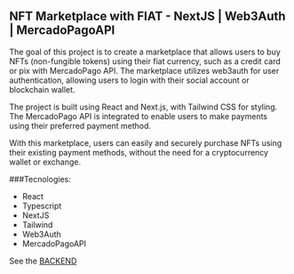 ## NFT Marketplace with FIAT - NextJS | Web3Auth | MercadoPagoAPI 

The goal of this project is to create a marketplace that allows users to buy NFTs (non-fungible tokens) using their fiat currency, such as a credit card or pix with MercadoPago API. The marketplace utilizes web3auth for user authentication, allowing users to login with their social account or blockchain wallet.

The project is built using React and Next.js, with Tailwind CSS for styling. The MercadoPago API is integrated to enable users to make payments using their preferred payment method.

With this marketplace, users can easily and securely purchase NFTs using their existing payment methods, without the need for a cryptocurrency wallet or exchange.

###Tecnologies:
- React
- Typescript
- NextJS
- Tailwind
- Web3Auth
- MercadoPagoAPI

See the [BACKEND](https://github.com/andersonlthome/nextjs13-index-web3)

